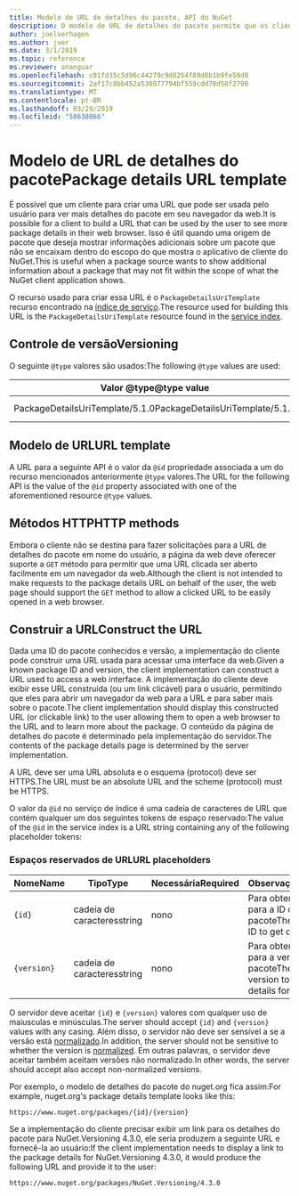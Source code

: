 ```yaml
---
title: Modelo de URL de detalhes do pacote, API do NuGet
description: O modelo de URL de detalhes do pacote permite que os clientes exibir em sua interface do usuário que um link da web para obter mais detalhes do pacote
author: joelverhagen
ms.author: jver
ms.date: 3/1/2019
ms.topic: reference
ms.reviewer: ananguar
ms.openlocfilehash: c01fd35c5d96c44279c9d0254f89d8b1b9fe59d8
ms.sourcegitcommit: 2af17c8bb452a538977794bf559cdd78d58f2790
ms.translationtype: MT
ms.contentlocale: pt-BR
ms.lasthandoff: 03/29/2019
ms.locfileid: "58638066"
---
```

# <a name="package-details-url-template"></a><span data-ttu-id="c33ae-103">Modelo de URL de detalhes do pacote</span><span class="sxs-lookup"><span data-stu-id="c33ae-103">Package details URL template</span></span>

<span data-ttu-id="c33ae-104">É possível que um cliente para criar uma URL que pode ser usada pelo usuário para ver mais detalhes do pacote em seu navegador da web.</span><span class="sxs-lookup"><span data-stu-id="c33ae-104">It is possible for a client to build a URL that can be used by the user to see more package details in their web browser.</span></span> <span data-ttu-id="c33ae-105">Isso é útil quando uma origem de pacote que deseja mostrar informações adicionais sobre um pacote que não se encaixam dentro do escopo do que mostra o aplicativo de cliente do NuGet.</span><span class="sxs-lookup"><span data-stu-id="c33ae-105">This is useful when a package source wants to show additional information about a package that may not fit within the scope of what the NuGet client application shows.</span></span>

<span data-ttu-id="c33ae-106">O recurso usado para criar essa URL é o `PackageDetailsUriTemplate` recurso encontrado na [índice de serviço](service-index.md).</span><span class="sxs-lookup"><span data-stu-id="c33ae-106">The resource used for building this URL is the `PackageDetailsUriTemplate` resource found in the [service index](service-index.md).</span></span>

## <a name="versioning"></a><span data-ttu-id="c33ae-107">Controle de versão</span><span class="sxs-lookup"><span data-stu-id="c33ae-107">Versioning</span></span>

<span data-ttu-id="c33ae-108">O seguinte `@type` valores são usados:</span><span class="sxs-lookup"><span data-stu-id="c33ae-108">The following `@type` values are used:</span></span>

<span data-ttu-id="c33ae-109">Valor @type</span><span class="sxs-lookup"><span data-stu-id="c33ae-109">@type value</span></span>                     | <span data-ttu-id="c33ae-110">Observações</span><span class="sxs-lookup"><span data-stu-id="c33ae-110">Notes</span></span>
------------------------------- | -----
<span data-ttu-id="c33ae-111">PackageDetailsUriTemplate/5.1.0</span><span class="sxs-lookup"><span data-stu-id="c33ae-111">PackageDetailsUriTemplate/5.1.0</span></span> | <span data-ttu-id="c33ae-112">A versão inicial</span><span class="sxs-lookup"><span data-stu-id="c33ae-112">The initial release</span></span>

## <a name="url-template"></a><span data-ttu-id="c33ae-113">Modelo de URL</span><span class="sxs-lookup"><span data-stu-id="c33ae-113">URL template</span></span>

<span data-ttu-id="c33ae-114">A URL para a seguinte API é o valor da `@id` propriedade associada a um do recurso mencionados anteriormente `@type` valores.</span><span class="sxs-lookup"><span data-stu-id="c33ae-114">The URL for the following API is the value of the `@id` property associated with one of the aforementioned resource `@type` values.</span></span>

## <a name="http-methods"></a><span data-ttu-id="c33ae-115">Métodos HTTP</span><span class="sxs-lookup"><span data-stu-id="c33ae-115">HTTP methods</span></span>

<span data-ttu-id="c33ae-116">Embora o cliente não se destina para fazer solicitações para a URL de detalhes do pacote em nome do usuário, a página da web deve oferecer suporte a `GET` método para permitir que uma URL clicada ser aberto facilmente em um navegador da web.</span><span class="sxs-lookup"><span data-stu-id="c33ae-116">Although the client is not intended to make requests to the package details URL on behalf of the user, the web page should support the `GET` method to allow a clicked URL to be easily opened in a web browser.</span></span>

## <a name="construct-the-url"></a><span data-ttu-id="c33ae-117">Construir a URL</span><span class="sxs-lookup"><span data-stu-id="c33ae-117">Construct the URL</span></span>

<span data-ttu-id="c33ae-118">Dada uma ID do pacote conhecidos e versão, a implementação do cliente pode construir uma URL usada para acessar uma interface da web.</span><span class="sxs-lookup"><span data-stu-id="c33ae-118">Given a known package ID and version, the client implementation can construct a URL used to access a web interface.</span></span> <span data-ttu-id="c33ae-119">A implementação do cliente deve exibir esse URL construída (ou um link clicável) para o usuário, permitindo que eles para abrir um navegador da web para a URL e para saber mais sobre o pacote.</span><span class="sxs-lookup"><span data-stu-id="c33ae-119">The client implementation should display this constructed URL (or clickable link) to the user allowing them to open a web browser to the URL and to learn more about the package.</span></span> <span data-ttu-id="c33ae-120">O conteúdo da página de detalhes do pacote é determinado pela implementação do servidor.</span><span class="sxs-lookup"><span data-stu-id="c33ae-120">The contents of the package details page is determined by the server implementation.</span></span>

<span data-ttu-id="c33ae-121">A URL deve ser uma URL absoluta e o esquema (protocol) deve ser HTTPS.</span><span class="sxs-lookup"><span data-stu-id="c33ae-121">The URL must be an absolute URL and the scheme (protocol) must be HTTPS.</span></span>

<span data-ttu-id="c33ae-122">O valor da `@id` no serviço de índice é uma cadeia de caracteres de URL que contém qualquer um dos seguintes tokens de espaço reservado:</span><span class="sxs-lookup"><span data-stu-id="c33ae-122">The value of the `@id` in the service index is a URL string containing any of the following placeholder tokens:</span></span>

### <a name="url-placeholders"></a><span data-ttu-id="c33ae-123">Espaços reservados de URL</span><span class="sxs-lookup"><span data-stu-id="c33ae-123">URL placeholders</span></span>

<span data-ttu-id="c33ae-124">Nome</span><span class="sxs-lookup"><span data-stu-id="c33ae-124">Name</span></span>        | <span data-ttu-id="c33ae-125">Tipo</span><span class="sxs-lookup"><span data-stu-id="c33ae-125">Type</span></span>    | <span data-ttu-id="c33ae-126">Necessária</span><span class="sxs-lookup"><span data-stu-id="c33ae-126">Required</span></span> | <span data-ttu-id="c33ae-127">Observações</span><span class="sxs-lookup"><span data-stu-id="c33ae-127">Notes</span></span>
----------- | ------- | -------- | -----
`{id}`      | <span data-ttu-id="c33ae-128">cadeia de caracteres</span><span class="sxs-lookup"><span data-stu-id="c33ae-128">string</span></span>  | <span data-ttu-id="c33ae-129">no</span><span class="sxs-lookup"><span data-stu-id="c33ae-129">no</span></span>       | <span data-ttu-id="c33ae-130">Para obter detalhes para a ID do pacote</span><span class="sxs-lookup"><span data-stu-id="c33ae-130">The package ID to get details for</span></span>
`{version}` | <span data-ttu-id="c33ae-131">cadeia de caracteres</span><span class="sxs-lookup"><span data-stu-id="c33ae-131">string</span></span>  | <span data-ttu-id="c33ae-132">no</span><span class="sxs-lookup"><span data-stu-id="c33ae-132">no</span></span>       | <span data-ttu-id="c33ae-133">Para obter detalhes para a versão do pacote</span><span class="sxs-lookup"><span data-stu-id="c33ae-133">The package version to get details for</span></span>

<span data-ttu-id="c33ae-134">O servidor deve aceitar `{id}` e `{version}` valores com qualquer uso de maiusculas e minúsculas.</span><span class="sxs-lookup"><span data-stu-id="c33ae-134">The server should accept `{id}` and `{version}` values with any casing.</span></span> <span data-ttu-id="c33ae-135">Além disso, o servidor não deve ser sensível a se a versão está [normalizado](https://docs.microsoft.com/en-us/nuget/reference/package-versioning#normalized-version-numbers).</span><span class="sxs-lookup"><span data-stu-id="c33ae-135">In addition, the server should not be sensitive to whether the version is [normalized](https://docs.microsoft.com/en-us/nuget/reference/package-versioning#normalized-version-numbers).</span></span> <span data-ttu-id="c33ae-136">Em outras palavras, o servidor deve aceitar também aceitam versões não normalizado.</span><span class="sxs-lookup"><span data-stu-id="c33ae-136">In other words, the server should accept also accept non-normalized versions.</span></span>

<span data-ttu-id="c33ae-137">Por exemplo, o modelo de detalhes do pacote do nuget.org fica assim:</span><span class="sxs-lookup"><span data-stu-id="c33ae-137">For example, nuget.org's package details template looks like this:</span></span>

    https://www.nuget.org/packages/{id}/{version}

<span data-ttu-id="c33ae-138">Se a implementação do cliente precisar exibir um link para os detalhes do pacote para NuGet.Versioning 4.3.0, ele seria produzem a seguinte URL e fornecê-la ao usuário:</span><span class="sxs-lookup"><span data-stu-id="c33ae-138">If the client implementation needs to display a link to the package details for NuGet.Versioning 4.3.0, it would produce the following URL and provide it to the user:</span></span>

    https://www.nuget.org/packages/NuGet.Versioning/4.3.0
